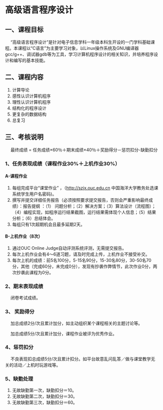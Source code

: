 # 高级语言程序设计
## 一、课程目标
&emsp; “高级语言程序设计”是针对电子信息学科一年级本科生开设的一门学科基础课程。本课程以“C语言”为主要学习对象，以Linux操作系统及GNU编译器gcc/g++、调试器gdb等为工具，学习计算机程序设计的相关知识，并培养程序设计和编写的基本技能。

## 二、课程内容
1. 	计算导论
1. 	感性认识计算机程序
1. 	理性认识计算机程序
1.	结构化的程序设计
1. 	更复杂的数据结构
1. 	总复习

## 三、考核说明
&emsp; 最终成绩 = 任务成绩×60％＋期末成绩×40％＋奖励得分－惩罚扣分-缺勤扣分

### 1、任务表现成绩（课程作业30%＋上机作业30%）

#### A-课程作业  
1. 	每组完成平台“课堂作业” ，（http://szjx.ouc.edu.cn 中国海洋大学教务处选课系统学生用户名密码)。
1. 	撰写并提交详细任务报告（必须按照要求提交报告，否则会严重影响最终成绩）：报告提纲 ：（1） 问题分析；（2）解决方案；（3）算法设计（流程图）；（4）编程实现，如程序运行结果截图，运行结果需体现个人信息；（5）结果分析；（6）总结体会。
1. 	每组只有1次超期机会且最多延期2天。
#### B-上机作业（8次）
1. 通过OUC Online Judge自动评测系统评测，无需提交报告。
1. 每次上机作业会有4～6道习题，请及时完成上传，上机作业不接受补交。
1.  每次上机的成绩：前5名100分，5-15名90分，15-30名80分，30-50名70分，其他（完成60分，未完成0分），发现有抄袭作弊情节，此次作业0分，两次抄袭此课程为0分。
### 2、期末表现成绩
&emsp;  闭卷考试成绩。
### 3、	奖励得分
&emsp; 加总成绩2分/次且累计加分，如主动组织某个课程相关的主题讨论等。

&emsp; 加总成绩5分/次且累计加分，课程作业被评为优秀作业。
### 4、惩罚扣分
&emsp; 不良表现扣总成绩5分/次且累计扣分。如平台故意乱问乱答／做与课堂教学无关的活动／上机时玩游戏等。
### 5、缺勤处理
1.  无故缺勤第一次，缺勤扣分＝10。
1.  无故缺勤第二次，缺勤扣分＝30。
1.  无故缺勤第三次，缺勤扣分＝60。
